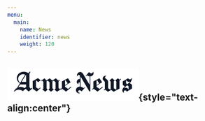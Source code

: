 ```yaml
---
menu:
  main:
    name: News
    identifier: news
    weight: 120
---
```

![News](news.png){style="text-align:center"}
-----------------------------------------------